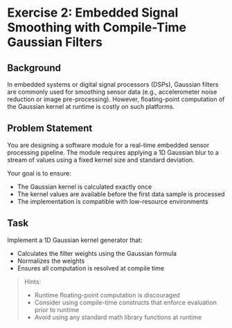 # Exercise 2: Embedded Signal Smoothing with Compile-Time Gaussian Filters

## Background

In embedded systems or digital signal processors (DSPs), Gaussian filters are commonly used for smoothing sensor data (e.g., accelerometer noise reduction or image pre-processing). However, floating-point computation of the Gaussian kernel at runtime is costly on such platforms.

## Problem Statement

You are designing a software module for a real-time embedded sensor processing pipeline. The module requires applying a 1D Gaussian blur to a stream of values using a fixed kernel size and standard deviation.

Your goal is to ensure:
- The Gaussian kernel is calculated exactly once
- The kernel values are available before the first data sample is processed
- The implementation is compatible with low-resource environments

## Task

Implement a 1D Gaussian kernel generator that:
- Calculates the filter weights using the Gaussian formula
- Normalizes the weights
- Ensures all computation is resolved at compile time

> Hints:
> - Runtime floating-point computation is discouraged
> - Consider using compile-time constructs that enforce evaluation prior to runtime
> - Avoid using any standard math library functions at runtime

